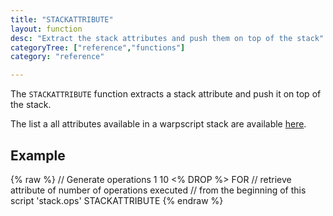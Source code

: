 ```yaml
---
title: "STACKATTRIBUTE"
layout: function
desc: "Extract the stack attributes and push them on top of the stack"
categoryTree: ["reference","functions"]
category: "reference"

---
```


The `STACKATTRIBUTE` function extracts a stack attribute and push it on top of the stack.

The list a all attributes available in a warpscript stack are available [here](https://github.com/cityzendata/warp10-platform/blob/master/warp10/src/main/java/io/warp10/script/WarpScriptStack.java). 

## Example ##

{% raw %}
<warp10-warpscript-widget backend="{{backend}}"  exec-endpoint="{{execEndpoint}}">
// Generate operations
1 10 <% DROP %> FOR
// retrieve attribute of number of operations executed 
// from the beginning of this script
'stack.ops'
STACKATTRIBUTE
</warp10-warpscript-widget>
{% endraw %} 
